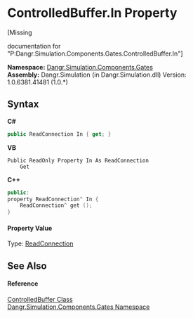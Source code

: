 # ControlledBuffer.In Property 
 

\[Missing <summary> documentation for "P:Dangr.Simulation.Components.Gates.ControlledBuffer.In"\]

**Namespace:**&nbsp;<a href="N_Dangr_Simulation_Components_Gates">Dangr.Simulation.Components.Gates</a><br />**Assembly:**&nbsp;Dangr.Simulation (in Dangr.Simulation.dll) Version: 1.0.6381.41481 (1.0.*)

## Syntax

**C#**<br />
``` C#
public ReadConnection In { get; }
```

**VB**<br />
``` VB
Public ReadOnly Property In As ReadConnection
	Get
```

**C++**<br />
``` C++
public:
property ReadConnection^ In {
	ReadConnection^ get ();
}
```


#### Property Value
Type: <a href="T_Dangr_Simulation_Connections_ReadConnection">ReadConnection</a>

## See Also


#### Reference
<a href="T_Dangr_Simulation_Components_Gates_ControlledBuffer">ControlledBuffer Class</a><br /><a href="N_Dangr_Simulation_Components_Gates">Dangr.Simulation.Components.Gates Namespace</a><br />